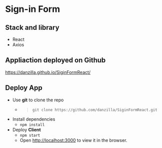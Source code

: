# Sign-in Form

## Stack and library
- React 
- Axios

## Appliaction deployed on Github
https://danzilla.github.io/SiginFormReact/
## Deploy App

- Use **git** to clone the repo
	- > `git clone https://github.com/danzilla/SiginFormReact.git`
- Install dependencies
	- `npm install`
- Deploy **Client**
	- `npm start`
	- Open [http://localhost:3000](http://localhost:3000) to view it in the browser.
